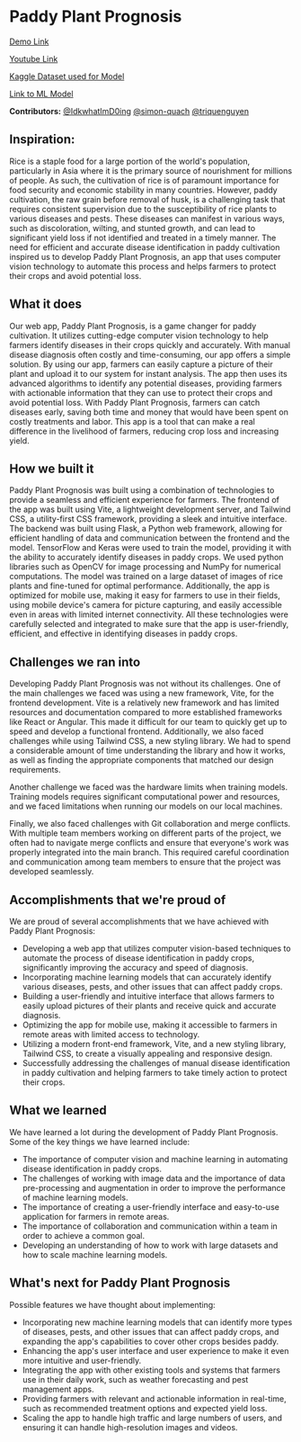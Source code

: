# Paddy Plant Prognosis

[Demo Link](https://www.paddyplantprognosis.tech/)

[Youtube Link](https://www.youtube.com/watch?v=M_xLQeglzgU)

[Kaggle Dataset used for Model](https://www.kaggle.com/competitions/paddy-disease-classification)

[Link to ML Model](https://github.com/IdkwhatImD0ing/PaddyPlantPrognosis/blob/main/modelv2.ipynb)


**Contributors:** [@IdkwhatImD0ing](https://github.com/IdkwhatImD0ing) [@simon-quach](https://github.com/simon-quach) [@triquenguyen](https://github.com/triquenguyen)

## Inspiration: 
Rice is a staple food for a large portion of the world's population, particularly in Asia where it is the primary source of nourishment for millions of people. As such, the cultivation of rice is of paramount importance for food security and economic stability in many countries. However, paddy cultivation, the raw grain before removal of husk, is a challenging task that requires consistent supervision due to the susceptibility of rice plants to various diseases and pests. These diseases can manifest in various ways, such as discoloration, wilting, and stunted growth, and can lead to significant yield loss if not identified and treated in a timely manner. The need for efficient and accurate disease identification in paddy cultivation inspired us to develop Paddy Plant Prognosis, an app that uses computer vision technology to automate this process and helps farmers to protect their crops and avoid potential loss.

## What it does
Our web app, Paddy Plant Prognosis, is a game changer for paddy cultivation. It utilizes cutting-edge computer vision technology to help farmers identify diseases in their crops quickly and accurately. With manual disease diagnosis often costly and time-consuming, our app offers a simple solution. By using our app, farmers can easily capture a picture of their plant and upload it to our system for instant analysis. The app then uses its advanced algorithms to identify any potential diseases, providing farmers with actionable information that they can use to protect their crops and avoid potential loss. With Paddy Plant Prognosis, farmers can catch diseases early, saving both time and money that would have been spent on costly treatments and labor. This app is a tool that can make a real difference in the livelihood of farmers, reducing crop loss and increasing yield.

## How we built it
Paddy Plant Prognosis was built using a combination of technologies to provide a seamless and efficient experience for farmers. The frontend of the app was built using Vite, a lightweight development server, and Tailwind CSS, a utility-first CSS framework, providing a sleek and intuitive interface. The backend was built using Flask, a Python web framework, allowing for efficient handling of data and communication between the frontend and the model. TensorFlow and Keras were used to train the model, providing it with the ability to accurately identify diseases in paddy crops. We used python libraries such as OpenCV for image processing and NumPy for numerical computations. The model was trained on a large dataset of images of rice plants and fine-tuned for optimal performance. Additionally, the app is optimized for mobile use, making it easy for farmers to use in their fields, using mobile device's camera for picture capturing, and easily accessible even in areas with limited internet connectivity. All these technologies were carefully selected and integrated to make sure that the app is user-friendly, efficient, and effective in identifying diseases in paddy crops.

## Challenges we ran into
Developing Paddy Plant Prognosis was not without its challenges. One of the main challenges we faced was using a new framework, Vite, for the frontend development. Vite is a relatively new framework and has limited resources and documentation compared to more established frameworks like React or Angular. This made it difficult for our team to quickly get up to speed and develop a functional frontend. Additionally, we also faced challenges while using Tailwind CSS, a new styling library. We had to spend a considerable amount of time understanding the library and how it works, as well as finding the appropriate components that matched our design requirements.

Another challenge we faced was the hardware limits when training models. Training models requires significant computational power and resources, and we faced limitations when running our models on our local machines.

Finally, we also faced challenges with Git collaboration and merge conflicts. With multiple team members working on different parts of the project, we often had to navigate merge conflicts and ensure that everyone's work was properly integrated into the main branch. This required careful coordination and communication among team members to ensure that the project was developed seamlessly.

## Accomplishments that we're proud of
We are proud of several accomplishments that we have achieved with Paddy Plant Prognosis:

 - Developing a web app that utilizes computer vision-based techniques to automate the process of disease identification in paddy crops, significantly improving the accuracy and speed of diagnosis.
 - Incorporating machine learning models that can accurately identify various diseases, pests, and other issues that can affect paddy crops.
 - Building a user-friendly and intuitive interface that allows farmers to easily upload pictures of their plants and receive quick and accurate diagnosis.
 - Optimizing the app for mobile use, making it accessible to farmers in remote areas with limited access to technology.
 - Utilizing a modern front-end framework, Vite, and a new styling library, Tailwind CSS, to create a visually appealing and responsive design.
 - Successfully addressing the challenges of manual disease identification in paddy cultivation and helping farmers to take timely action to protect their crops.

## What we learned
We have learned a lot during the development of Paddy Plant Prognosis. Some of the key things we have learned include:

 - The importance of computer vision and machine learning in automating disease identification in paddy crops.
 - The challenges of working with image data and the importance of data pre-processing and augmentation in order to improve the performance of machine learning models.
 - The importance of creating a user-friendly interface and easy-to-use application for farmers in remote areas.
 - The importance of collaboration and communication within a team in order to achieve a common goal.
 - Developing an understanding of how to work with large datasets and how to scale machine learning models.

## What's next for Paddy Plant Prognosis
Possible features we have thought about implementing:

 - Incorporating new machine learning models that can identify more types of diseases, pests, and other issues that can affect paddy crops, and expanding the app's capabilities to cover other crops besides paddy.
 - Enhancing the app's user interface and user experience to make it even more intuitive and user-friendly.
 - Integrating the app with other existing tools and systems that farmers use in their daily work, such as weather forecasting and pest management apps.
 - Providing farmers with relevant and actionable information in real-time, such as recommended treatment options and expected yield loss.
 - Scaling the app to handle high traffic and large numbers of users, and ensuring it can handle high-resolution images and videos.
